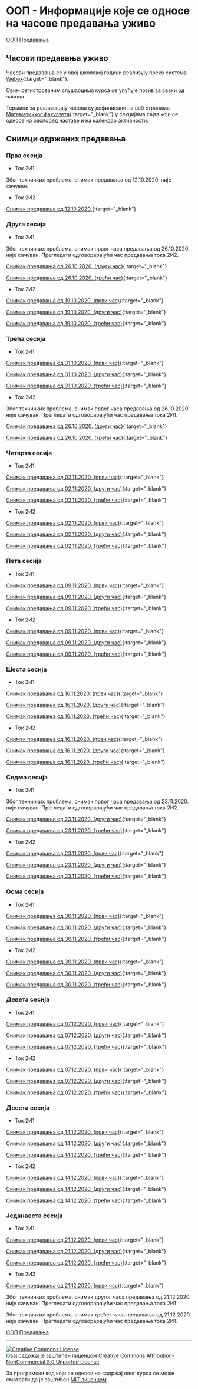 # ООП - Информације које се односе на часове предавања уживо

[ООП](../../README.md) [Предавања](../README-2020-21.md)

## Часови предавања уживо

Часови предавања се у овој школској години реализују преко система [Webex](https://www.webex.com/){:target="_blank"}.

Свим регистрованим слушаоцима курса се упућује позив за сваки од часова.

Термини за реализацију часова су дефинисани на веб странама [Математичког факултета](http://www.math.rs/){:target="_blank"} у секцијама сајта који се односе на распоред наставе и на календар активности.

## Снимци одржаних предавања

### Прва сесија

- Ток 2И1

Због техничких проблема, снимак предавања од 12.10.2020. није сачуван.

- Ток 2И2

[Снимак предавања од 12.10.2020.](https://youtu.be/VKYgOMRQrI8){:target="_blank"}

### Друга сесија

- Ток 2И1

Због техничких проблема, снимак првог часа предавања од 26.10.2020. није сачуван. Прегледати одговорарајући час предавања тока 2И2.

[Снимак предавања од 26.10.2020. (други час)](https://youtu.be/XrH-fQCs0Js){:target="_blank"}

[Снимак предавања од 26.10.2020. (трећи час)](https://youtu.be/fOXUYd051_s){:target="_blank"}

- Ток 2И2

[Снимак предавања од 19.10.2020. (први час)](https://youtu.be/Wpjtyzz1RNk){:target="_blank"}

[Снимак предавања од 19.10.2020. (други час)](https://youtu.be/9WtCq21miD4){:target="_blank"}

[Снимак предавања од 19.10.2020. (трећи час)](https://youtu.be/dumWPA_5yhk){:target="_blank"}

### Трећа сесија

- Ток 2И1

[Снимак предавања од 31.10.2020. (први час)](https://youtu.be/xTlBHBjdeX4){:target="_blank"}

[Снимак предавања од 31.10.2020. (други час)](https://youtu.be/95LXunAOCR8){:target="_blank"}

[Снимак предавања од 31.10.2020. (трећи час)](https://youtu.be/MKh6oFLGib8){:target="_blank"}

- Ток 2И2

Због техничких проблема, снимак првог часа предавања од 26.10.2020. није сачуван. Прегледати одговорарајући час предавања тока 2И1.

[Снимак предавања од 26.10.2020. (други час)](https://youtu.be/GUbMN_TFf0U){:target="_blank"}

[Снимак предавања од 26.10.2020. (трећи час)](https://youtu.be/7gaxCDBtYj8){:target="_blank"}

### Четврта сесија

- Ток 2И1

[Снимак предавања од 02.11.2020. (први час)](https://youtu.be/S2hBKsSNyjE){:target="_blank"}

[Снимак предавања од 02.11.2020. (други час)](https://youtu.be/flQOPUZRx2I){:target="_blank"}

[Снимак предавања од 02.11.2020. (трећи час)](https://youtu.be/sFiZcOjAuw0){:target="_blank"}

- Ток 2И2

[Снимак предавања од 02.11.2020. (први час)](https://youtu.be/AcJi-J_5sH4){:target="_blank"}

[Снимак предавања од 02.11.2020. (други час)](https://youtu.be/e15rkilkcN0){:target="_blank"}

[Снимак предавања од 02.11.2020. (трећи час)](https://youtu.be/FDoYYV7DH-0){:target="_blank"}

### Пета сесија

- Ток 2И1

[Снимак предавања од 09.11.2020. (први час)](https://youtu.be/Q-d37RSVwWs){:target="_blank"}

[Снимак предавања од 09.11.2020. (други час)](https://youtu.be/nA8ro_yJLjc){:target="_blank"}

[Снимак предавања од 09.11.2020. (трећи час)](https://youtu.be/AYTDXuiMHr0){:target="_blank"}

- Ток 2И2

[Снимак предавања од 09.11.2020. (први час)](https://youtu.be/hZ9eXtCqg8U){:target="_blank"}

[Снимак предавања од 09.11.2020. (други час)](https://youtu.be/HDziz7LoH-o){:target="_blank"}

[Снимак предавања од 09.11.2020. (трећи час)](https://youtu.be/OJjx_ArLCfE){:target="_blank"}

### Шеста сесија

- Ток 2И1

[Снимак предавања од 16.11.2020. (први час)](https://youtu.be/6VAkwjpWN9w){:target="_blank"}

[Снимак предавања од 16.11.2020. (други час)](https://youtu.be/Jkgvs5gKvGg){:target="_blank"}

[Снимак предавања од 16.11.2020. (трећи час)](https://youtu.be/BeOz_Np7YZ4){:target="_blank"}

- Ток 2И2

[Снимак предавања од 16.11.2020. (први час)](https://youtu.be/XZD5qh_dIZw){:target="_blank"}

[Снимак предавања од 16.11.2020. (други час)](https://youtu.be/TnInHa0Cex4){:target="_blank"}

[Снимак предавања од 16.11.2020. (трећи час)](https://youtu.be/aWTv8Omk6AM){:target="_blank"}

### Седма сесија

- Ток 2И1

Због техничких проблема, снимак првог часа предавања од 23.11.2020. није сачуван. Прегледати одговорарајући час предавања тока 2И2.

[Снимак предавања од 23.11.2020. (други час)](https://youtu.be/iX0hSmg-WoE){:target="_blank"}

[Снимак предавања од 23.11.2020. (трећи час)](https://youtu.be/Yzc9H9f7mLs){:target="_blank"}

- Ток 2И2

[Снимак предавања од 23.11.2020. (први час)](https://youtu.be/MdfH5uT9PDY){:target="_blank"}

[Снимак предавања од 23.11.2020. (други час)](https://youtu.be/bEl3IkyeCjM){:target="_blank"}

[Снимак предавања од 23.11.2020. (трећи час)](https://youtu.be/m0VXfOhPSYQ){:target="_blank"}

### Осма сесија

- Ток 2И1

[Снимак предавања од 30.11.2020. (први час)](https://youtu.be/m-LwAKe_5Dw){:target="_blank"}

[Снимак предавања од 30.11.2020. (други час)](https://youtu.be/tq8LaT40WyE){:target="_blank"}

[Снимак предавања од 30.11.2020. (трећи час)](https://youtu.be/UlEgoAk52fA){:target="_blank"}

- Ток 2И2

[Снимак предавања од 30.11.2020. (први час)](https://youtu.be/et_Ij6OEJnk){:target="_blank"}

[Снимак предавања од 30.11.2020. (други час)](https://youtu.be/-Udu9w82E9o){:target="_blank"}

[Снимак предавања од 30.11.2020. (трећи час)](https://youtu.be/bOS4Qn9bfnI){:target="_blank"}

### Девета сесија

- Ток 2И1

[Снимак предавања од 07.12.2020. (први час)](https://youtu.be/XpPySFOZh9M){:target="_blank"}

[Снимак предавања од 07.12.2020. (други час)](https://youtu.be/Y64Hg17iH6A){:target="_blank"}

[Снимак предавања од 07.12.2020. (трећи час)](https://youtu.be/abb0Qpj3DjE){:target="_blank"}

- Ток 2И2

[Снимак предавања од 07.12.2020. (први час)](https://youtu.be/BFELVm4p98k){:target="_blank"}

[Снимак предавања од 07.12.2020. (други час)](https://youtu.be/GJR0b5lhch0){:target="_blank"}

[Снимак предавања од 07.12.2020. (трећи час)](https://youtu.be/NCXaW2scGZI){:target="_blank"}

### Десета сесија

- Ток 2И1

[Снимак предавања од 14.12.2020. (први час)](https://youtu.be/k0CI7gWEiu0){:target="_blank"}

[Снимак предавања од 14.12.2020. (други час)](https://youtu.be/1fx9NCUVsYQ){:target="_blank"}

[Снимак предавања од 14.12.2020. (трећи час)](https://youtu.be/tqOlgdS_c28){:target="_blank"}

- Ток 2И2

[Снимак предавања од 14.12.2020. (први час)](https://youtu.be/QNE-DaOI8Co){:target="_blank"}

[Снимак предавања од 14.12.2020. (други час)](https://youtu.be/MpN8wqNsMNM){:target="_blank"}

[Снимак предавања од 14.12.2020. (трећи час)](https://youtu.be/z7ecHafQQc8){:target="_blank"}

### Једанаеста сесија

- Ток 2И1

[Снимак предавања од 21.12.2020. (први час)](https://youtu.be/tHx8wa9nlWw){:target="_blank"}

[Снимак предавања од 21.12.2020. (други час)](https://youtu.be/0CKJW2R01Ss){:target="_blank"}

[Снимак предавања од 21.12.2020. (трећи час)](https://youtu.be/o8GOO5Ib2NQ){:target="_blank"}

- Ток 2И2

[Снимак предавања од 21.12.2020. (први час)](https://youtu.be/YUQXkPbG9LE){:target="_blank"}

Због техничких проблема, снимак другог часа предавања од 21.12.2020. није сачуван. Прегледати одговорарајући час предавања тока 2И1.

Због техничких проблема, снимак трећег часа предавања од 21.12.2020. није сачуван. Прегледати одговорарајући час предавања тока 2И1.

[ООП](../../README.md) [Предавања](../README-2020-21.md)

---

<a rel="license" href="http://creativecommons.org/licenses/by-nc/3.0/"><img alt="Creative Commons License" style="border-width:0" src="https://i.creativecommons.org/l/by-nc/3.0/88x31.png" /></a><br />Овај садржај је заштићен лиценцом <a rel="license" href="http://creativecommons.org/licenses/by-nc/3.0/">Creative Commons Attribution-NonCommercial 3.0 Unported License</a>.

За програмски код који се односи на садржај овог курса се може сматрати да је заштићен [MIT лиценцом](/LICENSE).
